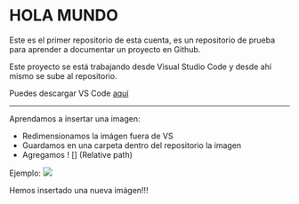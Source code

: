 # HOLA MUNDO
Este es el primer repositorio de esta cuenta, es un repositorio de prueba para aprender a documentar un proyecto en Github.

Este proyecto se está trabajando desde Visual Studio Code y desde ahí mismo se sube al repositorio.

Puedes descargar VS Code [aquí](https://code.visualstudio.com/)

---------------------

Aprendamos a insertar una imagen:
* Redimensionamos la imágen fuera de VS
* Guardamos en una carpeta dentro del repositorio la imagen
* Agregamos ! [] (Relative path)

Ejemplo:
![](Hola-Mundo\imagenes\pythonLOGO.png)

Hemos insertado una nueva imágen!!!

